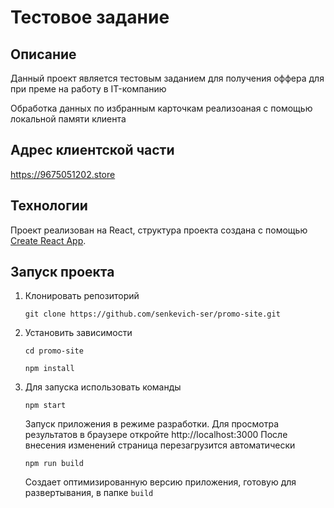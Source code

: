 # Тестовое задание

## Описание

Данный проект является тестовым заданием для получения оффера для при преме на работу в IT-компанию 

Обработка данных по избранным карточкам реализоаная с помощью локальной памяти клиента


## Адрес клиентской части

https://9675051202.store


## Технологии

Проект реализован на React, структура проекта создана с помощью [Create React App](https://github.com/facebook/create-react-app).


## Запуск проекта

1. Клонировать репозиторий

    `git clone https://github.com/senkevich-ser/promo-site.git`

2. Установить зависимости

    `cd promo-site`

    `npm install`

3. Для запуска использовать команды

    `npm start`

    Запуск приложения в режиме разработки.
    Для просмотра результатов в браузере откройте http://localhost:3000
    После внесения изменений страница перезагрузится автоматически

    `npm run build`

    Создает оптимизированную версию приложения, готовую для развертывания, в папке `build`
